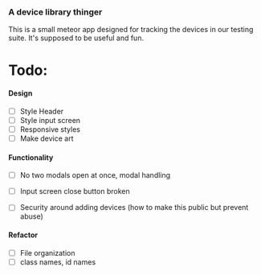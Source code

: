 ### A device library thinger
This is a small meteor app designed for tracking the devices in our testing suite. It's supposed to be useful and fun. 

# Todo:
#### Design
- [ ] Style Header
- [ ] Style input screen
- [ ] Responsive styles
- [ ] Make device art

#### Functionality
- [ ] No two modals open at once, modal handling
- [ ] Input screen close button broken
- [ ] Security around adding devices (how to make this public but prevent abuse)


#### Refactor
- [ ] File organization
- [ ] class names, id names
